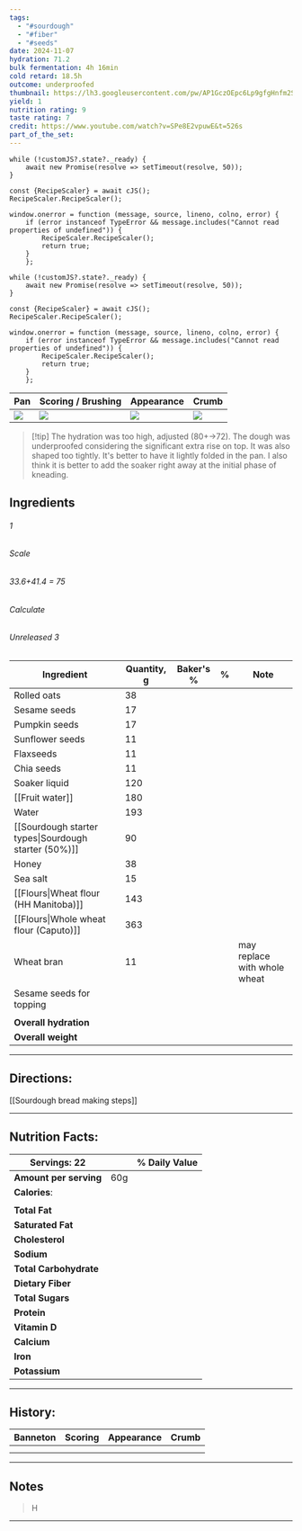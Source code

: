 ```yaml
---
tags:
  - "#sourdough"
  - "#fiber"
  - "#seeds"
date: 2024-11-07
hydration: 71.2
bulk fermentation: 4h 16min
cold retard: 18.5h
outcome: underproofed
thumbnail: https://lh3.googleusercontent.com/pw/AP1GczOEpc6Lp9gfgHnfm2S0VmGbnjTNBw8-Ug-ZTF2DmoWnpQ6NnD0bGmSerQc5-lrr-gnhjz7pv9wCGk_ryjJ5Ryn7B1YemPVHlASDcViTxdciIJZqaUJaDLeZvdymyMJg9wz_y4XgWT0zv7m9CiAw0fDb=w1171-h879-s-no-gm?authuser=0
yield: 1
nutrition rating: 9
taste rating: 7
credit: https://www.youtube.com/watch?v=SPe8E2vpuwE&t=526s
part_of_the_set:
---
```

```dataviewjs
while (!customJS?.state?._ready) { 
	await new Promise(resolve => setTimeout(resolve, 50)); 
} 

const {RecipeScaler} = await cJS();
RecipeScaler.RecipeScaler();

window.onerror = function (message, source, lineno, colno, error) {
	if (error instanceof TypeError && message.includes("Cannot read properties of undefined")) {
		RecipeScaler.RecipeScaler();
		return true;
	}
    };

```
```dataviewjs
while (!customJS?.state?._ready) { 
	await new Promise(resolve => setTimeout(resolve, 50)); 
} 

const {RecipeScaler} = await cJS();
RecipeScaler.RecipeScaler();

window.onerror = function (message, source, lineno, colno, error) {
	if (error instanceof TypeError && message.includes("Cannot read properties of undefined")) {
		RecipeScaler.RecipeScaler();
		return true;
	}
    };
```

| Pan                                                                                                                                                                                                                                 | Scoring / Brushing                                                                                                                                                                                                                  | Appearance                                                                                                                                                                                                                           | Crumb                                                                                                                                                                                                                               |
| ----------------------------------------------------------------------------------------------------------------------------------------------------------------------------------------------------------------------------------- | ----------------------------------------------------------------------------------------------------------------------------------------------------------------------------------------------------------------------------------- | ------------------------------------------------------------------------------------------------------------------------------------------------------------------------------------------------------------------------------------ | ----------------------------------------------------------------------------------------------------------------------------------------------------------------------------------------------------------------------------------- |
| ![](https://lh3.googleusercontent.com/pw/AP1GczMeA4rgM2Ez4G6FUmQf7EaypLaj1UB3-uvmfcll6hFEi833GmzlmF06xPPWVmf_bF-OLkAdLJvtUBPfmFIvENE8OzxR2dSe5T3ncIrXlqak-fqB0AN9HcT9AMr8mET-au13kc-DV6mCuKeL4lG8MC4q=w659-h879-s-no-gm?authuser=0) | ![](https://lh3.googleusercontent.com/pw/AP1GczPKsL_yh8gJmW83yWVjkQWn_7KCnEfTvq1kHbrjJBLb1y56rtu4lkU2qYzXwMIzYSGU89J2vtDeyMRru2DZ-9RHTGrhDKDp7ySULmqq_hTdEKrbaIKwtMGUIlBuccdZLRU4jZiv-rfgkoXrmNriPY3X=w659-h879-s-no-gm?authuser=0) | ![](https://lh3.googleusercontent.com/pw/AP1GczOEpc6Lp9gfgHnfm2S0VmGbnjTNBw8-Ug-ZTF2DmoWnpQ6NnD0bGmSerQc5-lrr-gnhjz7pv9wCGk_ryjJ5Ryn7B1YemPVHlASDcViTxdciIJZqaUJaDLeZvdymyMJg9wz_y4XgWT0zv7m9CiAw0fDb=w1171-h879-s-no-gm?authuser=0) | ![](https://lh3.googleusercontent.com/pw/AP1GczMz_WRMittL8yIMM4Kd0N60MNTDYfq19uRviMIPijgGQPJoZzYS1GW_ZHp3poseFm9NVEd4rbbwxhiKNmEMljd3UJan1aSq1xR-y8sguLGi_d4p7RGxzUlPO-JUtGtYlD7QY_oum-WSmwgOYdS8iMKe=w659-h879-s-no-gm?authuser=0) |

> [!tip] The hydration was too high, adjusted (80+->72). The dough was underproofed considering the significant extra rise on top. It was also shaped too tightly. It's better to have it lightly folded in the pan. I also think it is better to add the soaker right away at the initial phase of kneading.
## Ingredients

###### 1
###### Scale
###### 33.6+41.4 = 75
###### Calculate
###### Unreleased 3

| Ingredient                                           | Quantity, g | Baker's % | %   | Note                         |
| ---------------------------------------------------- | ----------- | --------- | --- | ---------------------------- |
| Rolled oats                                          | 38          |           |     |                              |
| Sesame seeds                                         | 17          |           |     |                              |
| Pumpkin seeds                                        | 17          |           |     |                              |
| Sunflower seeds                                      | 11          |           |     |                              |
| Flaxseeds                                            | 11          |           |     |                              |
| Chia seeds                                           | 11          |           |     |                              |
| Soaker liquid                                        | 120         |           |     |                              |
| [[Fruit water]]                                      | 180         |           |     |                              |
| Water                                                | 193         |           |     |                              |
| [[Sourdough starter types\|Sourdough starter (50%)]] | 90          |           |     |                              |
| Honey                                                | 38          |           |     |                              |
| Sea salt                                             | 15          |           |     |                              |
| [[Flours\|Wheat flour (HH Manitoba)]]                | 143         |           |     |                              |
| [[Flours\|Whole wheat flour (Caputo)]]               | 363         |           |     |                              |
| Wheat bran                                           | 11          |           |     | may replace with whole wheat |
| Sesame seeds for topping                             |             |           |     |                              |
|                                                      |             |           |     |                              |
| **Overall hydration**                                |             |           |     |                              |
| **Overall weight**                                   |             |           |     |                              |




---
## Directions:


[[Sourdough bread making steps]]



---
## Nutrition Facts:

| **Servings:** 22       |       | % Daily Value |
| ---------------------- | ----- | ------------- |
| **Amount per serving** | 60g   |               |
| **Calories**:          |       |               |
|                        |       |               |
| **Total Fat**          |       |               |
| **Saturated Fat**      |       |               |
| **Cholesterol**        |       |               |
| **Sodium**             |       |               |
| **Total Carbohydrate** |       |               |
| **Dietary Fiber**      |       |               |
| **Total Sugars**       |       |               |
| **Protein**            |       |               |
| **Vitamin D**          |       |               |
| **Calcium**            |       |               |
| **Iron**               |       |               |
| **Potassium**          |       |               |

---
## History:

| Banneton | Scoring | Appearance | Crumb |
| -------- | ------- | ---------- | ----- |
|          |         |            |       |
|          |         |            |       |

---
## Notes

> H

---



